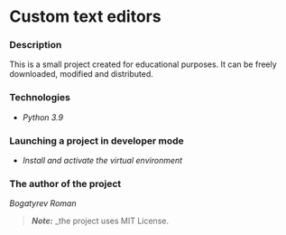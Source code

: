 # Custom text editors

### Description
This is a small project created for educational purposes. It can be freely downloaded, modified and distributed.

### Technologies
- _Python 3.9_

### Launching a project in developer mode
- _Install and activate the virtual environment_

### The author of the project
_Bogatyrev Roman_

> ***_Note:_***  _the project uses MIT License.